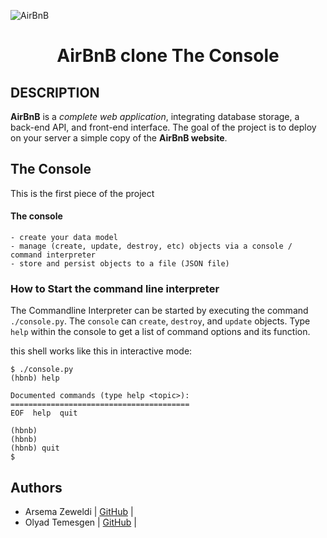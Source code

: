 ![AirBnB](assets/hbnb_logo.png)
# <h1 align="center">AirBnB clone The Console</h1>


## DESCRIPTION

**AirBnB** is a *complete web application*, integrating database storage, a back-end API, and front-end interface.
The goal of the project is to deploy on your server a simple copy of the **AirBnB website**.

##  The Console 

This is the first piece of the project 
 
 #### The console 
    - create your data model
    - manage (create, update, destroy, etc) objects via a console / command interpreter
    - store and persist objects to a file (JSON file)


### How to Start the command line interpreter

The Commandline Interpreter can be started by executing the command `./console.py`. 
The `console` can `create`, `destroy`, and `update` objects. 
Type `help` within the console to get a list of command options and its function.


this shell works like this in interactive mode:
```
$ ./console.py
(hbnb) help

Documented commands (type help <topic>):
========================================
EOF  help  quit

(hbnb) 
(hbnb) 
(hbnb) quit
$
```


## Authors

* Arsema Zeweldi | [GitHub](https://github.com/Arsema-Zeweldi) |
* Olyad Temesgen | [GitHub](https://github.com/OL-YAD) |